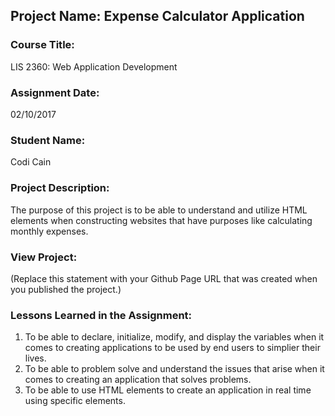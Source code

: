 ## Project Name:  Expense Calculator Application

### Course Title:
LIS 2360:  Web Application Development

### Assignment Date:  
02/10/2017

### Student Name:  
Codi Cain

### Project Description:
  The purpose of this project is to be able to understand and utilize HTML elements when constructing websites that have purposes like calculating monthly expenses. 

### View Project:
(Replace this statement with your Github Page URL that was created when you 
 published the project.)

### Lessons Learned in the Assignment:
1. To be able to declare, initialize, modify, and display the variables when it comes to creating applications to be used by end users to simplier their lives.
2. To be able to problem solve and understand the issues that arise when it comes to creating an application that solves problems.
3. To be able to use HTML elements to create an application in real time using specific elements.
